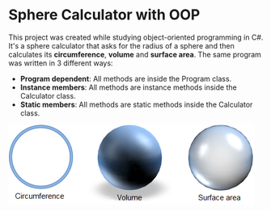 # Sphere Calculator with OOP

This project was created while studying object-oriented programming in C#.
It's a sphere calculator that asks for the radius of a sphere and then calculates its **circumference**, **volume** and **surface area**. The same program was written in 3 different ways: 
- **Program dependent**: All methods are inside the Program class.
- **Instance members**: All methods are instance methods inside the Calculator class.
- **Static members**: All methods are static methods inside the Calculator class.

![Sphere calculator](./wwwroot/img/sphere.png)
